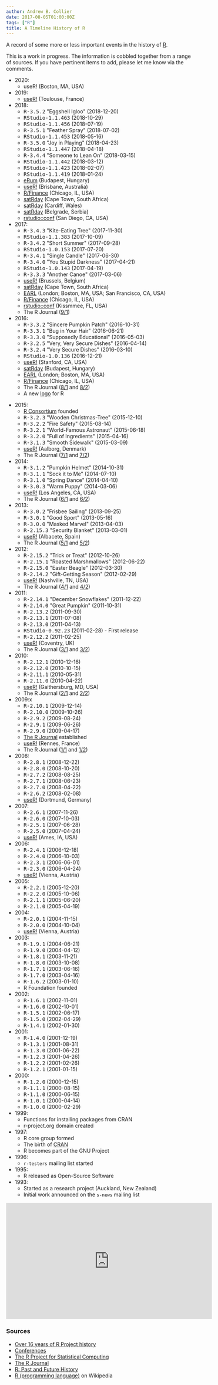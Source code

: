 ```yaml
---
author: Andrew B. Collier
date: 2017-08-05T01:00:00Z
tags: ["R"]
title: A Timeline History of R
---
```


A record of some more or less important events in the history of [R](https://www.r-project.org/).

This is a work in progress. The information is cobbled together from a range of sources. If you have pertinent items to add, please let me know via the comments.

<!--more-->

<!--
    https://support.rstudio.com/hc/en-us/articles/200716783-RStudio-Release-History
-->

- 2020:
	- useR! (Boston, MA, USA)
- 2019:
	- [useR!](http://www.user2019.fr/) (Toulouse, France)
- 2018:
    - <kbd>R-3.5.2</kbd> "Eggshell Igloo" (2018-12-20)
    - <kbd class="bg-primary">RStudio-1.1.463</kbd> (2018-10-29)
    - <kbd class="bg-primary">RStudio-1.1.456</kbd> (2018-07-19)
    - <kbd>R-3.5.1</kbd> "Feather Spray" (2018-07-02)
    - <kbd class="bg-primary">RStudio-1.1.453</kbd> (2018-05-16)
    - <kbd>R-3.5.0</kbd> "Joy in Playing" (2018-04-23)
    - <kbd class="bg-primary">RStudio-1.1.447</kbd> (2018-04-18)
    - <kbd>R-3.4.4</kbd> "Someone to Lean On" (2018-03-15)
    - <kbd class="bg-primary">RStudio-1.1.442</kbd> (2018-03-12)
    - <kbd class="bg-primary">RStudio-1.1.423</kbd> (2018-02-07)
    - <kbd class="bg-primary">RStudio-1.1.419</kbd> (2018-01-24)
    - [eRum](http://2018.erum.io/) (Budapest, Hungary)
    - [useR!](https://user2018.R-project.org/) (Brisbane, Australia)
    - [R/Finance](http://www.rinfinance.com/) (Chicago, IL, USA)
    - [satRday](http://capetown2018.satrdays.org/) (Cape Town, South Africa)
    - [satRday](http://cardiff2018.satrdays.org/) (Cardiff, Wales)
    - [satRday](http://belgrade2018.satrdays.org/) (Belgrade, Serbia)
    - [rstudio::conf](https://www.rstudio.com/conference/) (San Diego, CA, USA)
- 2017:
    - <kbd>R-3.4.3</kbd> "Kite-Eating Tree" (2017-11-30)
    - <kbd class="bg-primary">RStudio-1.1.383</kbd> (2017-10-09)
    - <kbd>R-3.4.2</kbd> "Short Summer" (2017-09-28)
    - <kbd class="bg-primary">RStudio-1.0.153</kbd> (2017-07-20)
    - <kbd>R-3.4.1</kbd> "Single Candle" (2017-06-30)
    - <kbd>R-3.4.0</kbd> "You Stupid Darkness" (2017-04-21)
    - <kbd class="bg-primary">RStudio-1.0.143</kbd> (2017-04-19)
    - <kbd>R-3.3.3</kbd> "Another Canoe" (2017-03-06)
    - [useR!](https://user2017.brussels/) (Brussels, Belgium)
    - [satRday](http://capetown2017.satrdays.org/) (Cape Town, South Africa)
    - [EARL](https://earlconf.com/) (London; Boston, MA, USA; San Francisco, CA, USA)
    - [R/Finance](http://www.rinfinance.com/) (Chicago, IL, USA)
    - [rstudio::conf](https://www.rstudio.com/conference/) (Kissmmee, FL, USA)
    - The R Journal ([9/1](https://journal.r-project.org/archive/2017-1/))
- 2016:
    - <kbd>R-3.3.2</kbd> "Sincere Pumpkin Patch" (2016-10-31)
    - <kbd>R-3.3.1</kbd> "Bug in Your Hair" (2016-06-21)
    - <kbd>R-3.3.0</kbd> "Supposedly Educational" (2016-05-03)
    - <kbd>R-3.2.5</kbd> "Very, Very Secure Dishes" (2016-04-14)
    - <kbd>R-3.2.4</kbd> "Very Secure Dishes" (2016-03-10)
    - <kbd class="bg-primary">RStudio-1.0.136</kbd> (2016-12-21)
	- [useR!](https://www.r-project.org/useR-2016/) (Stanford, CA, USA)
    - [satRday](http://budapest.satrdays.org/) (Budapest, Hungary)
    - [EARL](https://earlconf.com/2016/) (London; Boston, MA, USA)
    - [R/Finance](http://www.rinfinance.com/) (Chicago, IL, USA)
    - The R Journal ([8/1](https://journal.r-project.org/archive/2016-1/) and [8/2](https://journal.r-project.org/archive/2016-2/))
    - A new [logo](https://www.r-project.org/logo) for R
<!--more-->
- 2015:
	- [R Consortium](https://www.r-consortium.org/) founded
	- <kbd>R-3.2.3</kbd> "Wooden Christmas-Tree" (2015-12-10)
    - <kbd>R-3.2.2</kbd> "Fire Safety" (2015-08-14)
    - <kbd>R-3.2.1</kbd> "World-Famous Astronaut" (2015-06-18)
    - <kbd>R-3.2.0</kbd> "Full of Ingredients" (2015-04-16)
    - <kbd>R-3.1.3</kbd> "Smooth Sidewalk" (2015-03-09)
	- [useR!](https://www.r-project.org/useR-2015/) (Aalborg, Denmark)
    - The R Journal ([7/1](https://journal.r-project.org/archive/2015-1/) and [7/2](https://journal.r-project.org/archive/2015-2/))
- 2014:
    - <kbd>R-3.1.2</kbd> "Pumpkin Helmet" (2014-10-31)
    - <kbd>R-3.1.1</kbd> "Sock it to Me" (2014-07-10)
    - <kbd>R-3.1.0</kbd> "Spring Dance" (2014-04-10)
    - <kbd>R-3.0.3</kbd> "Warm Puppy" (2014-03-06)
	- [useR!](https://www.r-project.org/useR-2014/) (Los Angeles, CA, USA)
    - The R Journal ([6/1](https://journal.r-project.org/archive/2014-1/) and [6/2](https://journal.r-project.org/archive/2014-2/))
- 2013:
    - <kbd>R-3.0.2</kbd> "Frisbee Sailing" (2013-09-25)
    - <kbd>R-3.0.1</kbd> "Good Sport" (2013-05-16)
    - <kbd>R-3.0.0</kbd> "Masked Marvel" (2013-04-03)
    - <kbd>R-2.15.3</kbd> "Security Blanket" (2013-03-01)
	- [useR!](https://www.r-project.org/useR-2013/") (Albacete, Spain)
    - The R Journal ([5/1](https://journal.r-project.org/archive/2013-1/) and [5/2](https://journal.r-project.org/archive/2013-2/))
- 2012:
    - <kbd>R-2.15.2</kbd> "Trick or Treat" (2012-10-26)
    - <kbd>R-2.15.1</kbd> "Roasted Marshmallows" (2012-06-22)
    - <kbd>R-2.15.0</kbd> "Easter Beagle" (2012-03-30)
    - <kbd>R-2.14.2</kbd> "Gift-Getting Season" (2012-02-29)
	- [useR!](https://www.r-project.org/conferences/useR-2012) (Nashville, TN, USA)
    - The R Journal ([4/1](https://journal.r-project.org/archive/2012-1/) and [4/2](https://journal.r-project.org/archive/2012-2/))
- 2011:
    - <kbd>R-2.14.1</kbd> "December Snowflakes" (2011-12-22)
    - <kbd>R-2.14.0</kbd> "Great Pumpkin" (2011-10-31)
    - <kbd>R-2.13.2</kbd> (2011-09-30)
    - <kbd>R-2.13.1</kbd> (2011-07-08)
    - <kbd>R-2.13.0</kbd> (2011-04-13)
    - <kbd class="bg-primary">RStudio-0.92.23</kbd> (2011-02-28) - First release
    - <kbd>R-2.12.2</kbd> (2011-02-25)
	- [useR!](https://www.r-project.org/conferences/useR-2011) (Coventry, UK)
    - The R Journal ([3/1](https://journal.r-project.org/archive/2011-1/) and [3/2](https://journal.r-project.org/archive/2011-2/))
- 2010:
    - <kbd>R-2.12.1</kbd> (2010-12-16)
    - <kbd>R-2.12.0</kbd> (2010-10-15)
    - <kbd>R-2.11.1</kbd> (2010-05-31)
    - <kbd>R-2.11.0</kbd> (2010-04-22)
	- [useR!](https://www.r-project.org/conferences/useR-2010) (Gaithersburg, MD, USA)
    - The R Journal ([2/1](https://journal.r-project.org/archive/2010-1/) and [2/2](https://journal.r-project.org/archive/2010-2/))
- 2009:x
    - <kbd>R-2.10.1</kbd> (2009-12-14)
    - <kbd>R-2.10.0</kbd> (2009-10-26)
    - <kbd>R-2.9.2</kbd> (2009-08-24)
    - <kbd>R-2.9.1</kbd> (2009-06-26)
    - <kbd>R-2.9.0</kbd> (2009-04-17)
	- [The R Journal](https://journal.r-project.org/) established
	- [useR!](https://www.r-project.org/conferences/useR-2009) (Rennes, France)
    - The R Journal ([1/1](https://journal.r-project.org/archive/2009-1/) and [1/2](https://journal.r-project.org/archive/2009-2/))
- 2008:
    - <kbd>R-2.8.1</kbd> (2008-12-22)
    - <kbd>R-2.8.0</kbd> (2008-10-20)
    - <kbd>R-2.7.2</kbd> (2008-08-25)
    - <kbd>R-2.7.1</kbd> (2008-06-23)
    - <kbd>R-2.7.0</kbd> (2008-04-22)
    - <kbd>R-2.6.2</kbd> (2008-02-08)
	- [useR!](https://www.r-project.org/conferences/useR-2008) (Dortmund, Germany)
- 2007:
    - <kbd>R-2.6.1</kbd> (2007-11-26)
    - <kbd>R-2.6.0</kbd> (2007-10-03)
    - <kbd>R-2.5.1</kbd> (2007-06-28)
    - <kbd>R-2.5.0</kbd> (2007-04-24)
	- [useR!](https://www.r-project.org/conferences/useR-2007) (Ames, IA, USA)
- 2006:
    - <kbd>R-2.4.1</kbd> (2006-12-18)
    - <kbd>R-2.4.0</kbd> (2006-10-03)
    - <kbd>R-2.3.1</kbd> (2006-06-01)
    - <kbd>R-2.3.0</kbd> (2006-04-24)
	- [useR!](https://www.r-project.org/conferences/useR-2006) (Vienna, Austria)
- 2005:
    - <kbd>R-2.2.1</kbd> (2005-12-20)
    - <kbd>R-2.2.0</kbd> (2005-10-06)
    - <kbd>R-2.1.1</kbd> (2005-06-20)
    - <kbd>R-2.1.0</kbd> (2005-04-19)
- 2004:
    - <kbd>R-2.0.1</kbd> (2004-11-15)
    - <kbd>R-2.0.0</kbd> (2004-10-04)
	- [useR!](https://www.r-project.org/conferences/useR-2004) (Vienna, Austria)
- 2003:
    - <kbd>R-1.9.1</kbd> (2004-06-21)
    - <kbd>R-1.9.0</kbd> (2004-04-12)
    - <kbd>R-1.8.1</kbd> (2003-11-21)
    - <kbd>R-1.8.0</kbd> (2003-10-08)
    - <kbd>R-1.7.1</kbd> (2003-06-16)
    - <kbd>R-1.7.0</kbd> (2003-04-16)
    - <kbd>R-1.6.2</kbd> (2003-01-10)
	- R Foundation founded
- 2002:
    - <kbd>R-1.6.1</kbd> (2002-11-01)
    - <kbd>R-1.6.0</kbd> (2002-10-01)
    - <kbd>R-1.5.1</kbd> (2002-06-17)
    - <kbd>R-1.5.0</kbd> (2002-04-29)
    - <kbd>R-1.4.1</kbd> (2002-01-30)
- 2001:
    - <kbd>R-1.4.0</kbd> (2001-12-19)
    - <kbd>R-1.3.1</kbd> (2001-08-31)
    - <kbd>R-1.3.0</kbd> (2001-06-22)
    - <kbd>R-1.2.3</kbd> (2001-04-26)
    - <kbd>R-1.2.2</kbd> (2001-02-26)
    - <kbd>R-1.2.1</kbd> (2001-01-15)
- 2000:
    - <kbd>R-1.2.0</kbd> (2000-12-15)
    - <kbd>R-1.1.1</kbd> (2000-08-15)
    - <kbd>R-1.1.0</kbd> (2000-06-15)
    - <kbd>R-1.0.1</kbd> (2000-04-14)
    - <kbd>R-1.0.0</kbd> (2000-02-29)
- 1999:
	- Functions for installing packages from CRAN
    - r-project.org domain created
- 1997:
	- R core group formed
	- The birth of [CRAN](https://cran.r-project.org/)
	- R becomes part of the GNU Project
- 1996:
	- <code>r-testers</code> mailing list started
- 1995:
	- R released as Open-Source Software
- 1993:
	- Started as a research project (Auckland, New Zealand)
	- Initial work announced on the <code>s-news</code> mailing list

<iframe width="560" height="315" src="https://www.youtube.com/embed/z1vTSdRolgI?rel=0" frameborder="0" allow="autoplay; encrypted-media" allowfullscreen></iframe>

### Sources

- [Over 16 years of R Project history](http://blog.revolutionanalytics.com/2016/03/16-years-of-r-history.html)
- [Conferences](https://www.r-project.org/conferences.html)
- [The R Project for Statistical Computing](https://www.r-project.org/)
- [The R Journal](https://journal.r-project.org/archive/)
- [R: Past and Future History](https://cran.r-project.org/doc/html/interface98-paper/paper.html)
- [R (programming language)](https://en.wikipedia.org/wiki/R_(programming_language)) on Wikipedia
